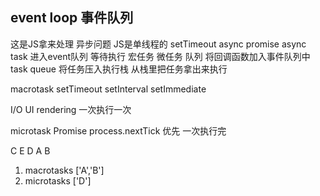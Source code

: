 ## event loop  事件队列
这是JS拿来处理 异步问题
JS是单线程的
setTimeout  async  promise
async task  进入event队列 等待执行
宏任务 微任务 队列
将回调函数加入事件队列中  task queue
将任务压入执行栈  从栈里把任务拿出来执行

macrotask  setTimeout setInterval setImmediate 

I/O UI rendering  一次执行一次

microtask  Promise  process.nextTick 优先 一次执行完

C E D A B
1. macrotasks ['A','B']
2. microtasks ['D']